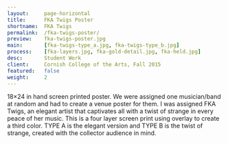 ```yaml
---
layout:     page-horizontal
title:      FKA Twigs Poster
shortname:  FKA Twigs
permalink:  /fka-twigs-poster/
preview:    fka-twigs-poster.jpg
main:       [fka-twigs-type_a.jpg, fka-twigs-type_b.jpg]
process:    [fka-layers.jpg, fka-gold-detail.jpg, fka-held.jpg]
desc:       Student Work
client:     Cornish College of the Arts, Fall 2015
featured:   false
weight:     2
---
```


18×24 in hand screen printed poster. We were assigned one musician/band at random and had to create a venue poster for them. I was assigned FKA Twigs, an elegant artist that captivates all with a twist of strange in every peace of her music. This is a four layer screen print using overlay to create a third color. TYPE A is the elegant version and TYPE B is the twist of strange, created with the collector audience in mind.
